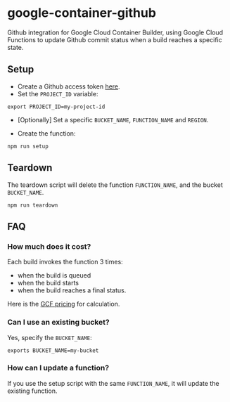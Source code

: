 # google-container-github

Github integration for Google Cloud Container Builder, using Google Cloud Functions to update Github commit status when a build reaches a specific state.

## Setup
- Create a Github access token [here](https://help.github.com/articles/creating-a-personal-access-token-for-the-command-line).
- Set the `PROJECT_ID` variable:
```
export PROJECT_ID=my-project-id
```
- [Optionally] Set a specific `BUCKET_NAME`, `FUNCTION_NAME` and `REGION`.

- Create the function:
```
npm run setup
```

## Teardown
The teardown script will delete the function `FUNCTION_NAME`, and the bucket `BUCKET_NAME`.
```
npm run teardown
```

## FAQ

### How much does it cost?
Each build invokes the function 3 times:
- when the build is queued
- when the build starts
- when the build reaches a final status.

Here is the [GCF pricing](https://cloud.google.com/functions/pricing) for calculation.
### Can I use an existing bucket?
Yes, specify the `BUCKET_NAME`:
```
exports BUCKET_NAME=my-bucket
```
### How can I update a function?
If you use the setup script with the same `FUNCTION_NAME`, it will update the existing function.
